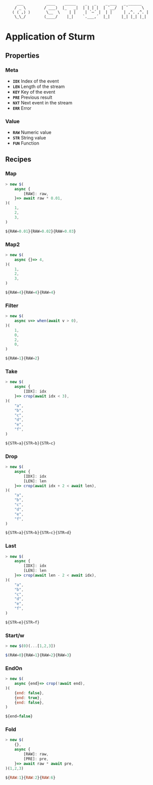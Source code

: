 ```
     ___          ____    _____    _   _    _ ___   _ ______
    / _ \        / ___⟩  |_   _|  | | | |  | ˇ__/  | ˇ      \
   ⟨ ⟨ ,⟩ ⟩       \__  \    | |    | `–´ |  | |     | ,^. ,^. |
    \_\_/        ⟨____/    |_|    `.___,´  |_|     |_| |_| |_|

```

# Application of Sturm

## Properties
### Meta
- **`IDX`** Index of the event
- **`LEN`** Length of the stream
- **`KEY`** Key of the event
- **`PRE`** Previous result
- **`NXT`** Next event in the stream
- **`ERR`** Error

### Value
- **`RAW`** Numeric value
- **`STR`** String value
- **`FUN`** Function

## Recipes
### Map
```js
> new $(
    async {
        [RAW]: raw,
    }=> await raw * 0.01,
)(
    1,
    2,
    3,
)

${RAW=0.01}{RAW=0.02}{RAW=0.03}
```

### Map2
```js
> new $(
    async {}=> 4,
)(
    1,
    2,
    3,
)

${RAW=4}{RAW=4}{RAW=4}
```

### Filter
```js
> new $(
    async v=> when(await v > 0),
)(
    1,
    0,
    2,
    0,
)

${RAW=1}{RAW=2}
```

### Take
```js
> new $(
    async {
        [IDX]: idx
    }=> crop(await idx < 3),
)(
    "a",
    "b",
    "c",
    "d",
    "e",
    "f",
)

${STR=a}{STR=b}{STR=c}
```

### Drop
```js
> new $(
    async {
        [IDX]: idx
        [LEN]: len
    }=> crop(await idx + 2 < await len),
)(
    "a",
    "b",
    "c",
    "d",
    "e",
    "f",
)

${STR=a}{STR=b}{STR=c}{STR=d}
```

### Last
```js
> new $(
    async {
        [IDX]: idx
        [LEN]: len
    }=> crop(await len - 2 < await idx),
)(
    "a",
    "b",
    "c",
    "d",
    "e",
    "f",
)

${STR=e}{STR=f}
```

### Start/w
```js
> new $(0)(...[1,2,3])

$(RAW=0}{RAW=1}{RAW=2}{RAW=3}
```

### EndOn
```js
> new $(
    async {end}=> crop(!await end),
)(
    {end: false},
    {end: true},
    {end: false},
)

${end=false}
```

### Fold
```js
> new $(
    {},
    async {
        [RAW]: raw,
        [PRE]: pre,
    }=> await raw * await pre,
)(1,2,3)

${RAW:1}{RAW:2}{RAW:6}
```
